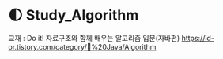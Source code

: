 # 🌓 Study_Algorithm
교재 : Do it! 자료구조와 함께 배우는 알고리즘 입문(자바편)
https://id-or.tistory.com/category/🌙%20Java/Algorithm
